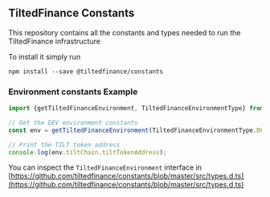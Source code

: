 ## TiltedFinance Constants
This repository contains all the constants and types needed to run the TiltedFinance infrastructure  

To install it simply run

```
npm install --save @tiltedfinance/constants
```

### Environment constants Example

```ts
import {getTiltedFinanceEnvironment, TiltedFinanceEnvironmentType} from '@tiltedfinance/constants';

// Get the DEV environment constants
const env = getTiltedFinanceEnvironment(TiltedFinanceEnvironmentType.DEV);

// Print the TILT token address
console.log(env.tiltChain.tiltTokenAddress);
```

You can inspect the `TiltedFinanceEnvironment` interface in [https://github.com/tiltedfinance/constants/blob/master/src/types.d.ts](https://github.com/tiltedfinance/constants/blob/master/src/types.d.ts)
